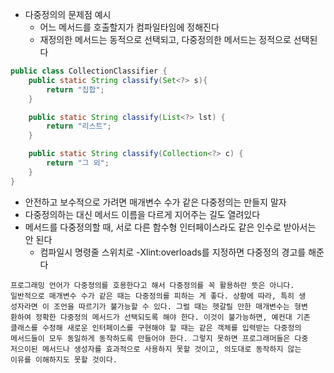 * 다중정의의 문제점 예시
  * 어느 메서드를 호출할지가 컴파일타임에 정해진다
  * 재정의한 메서드는 동적으로 선택되고, 다중정의한 메서드는 정적으로 선택된다
```java
public class CollectionClassifier {
    public static String classify(Set<?> s){
        return "집합";
    }

    public static String classify(List<?> lst) {
        return "리스트";
    }

    public static String classify(Collection<?> c) {
        return "그 외";
    }
}
```

* 안전하고 보수적으로 가려면 매개변수 수가 같은 다중정의는 만들지 말자
* 다중정의하는 대신 메서드 이름을 다르게 지어주는 길도 열려있다
* 메서드를 다중정의할 때, 서로 다른 함수형 인터페이스라도 같은 인수로 받아서는 안 된다
  * 컴파일시 명령줄 스위치로 -Xlint:overloads를 지정하면 다중정의 경고를 해준다


```
프로그래밍 언어가 다중정의를 호용한다고 해서 다중정의를 꼭 활용하란 뜻은 아니다.
일반적으로 매개변수 수가 같은 때는 다중정의를 피하는 게 좋다. 상황에 따라, 특히 생
성자라면 이 조언을 따르기가 불가능할 수 있다. 그럴 때는 헷갈릴 만한 매개변수는 형변
환하여 정확한 다중정의 메서드가 선택되도록 해야 한다. 이것이 불가능하면, 예컨대 기존
클래스를 수정해 새로운 인터페이스를 구현해야 할 때는 같은 객체를 입력받는 다중정의
메서드들이 모두 동일하게 동작하도록 만들어야 한다. 그렇지 못하면 프로그래머들은 다중
저으이된 메서드나 생성자를 효과적으로 사용하지 못할 것이고, 의도대로 동작하지 않는
이유를 이해하지도 못할 것이다.
```